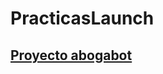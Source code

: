 # PracticasLaunch

## [Proyecto abogabot](https://github.com/CristhianDesposorio/PracticasLaunch/tree/main/PracticaAbogabot)
